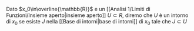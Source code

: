 Dato $x_0\in\overline{\mathbb{R}}$ e un [[Analisi 1/Limiti di Funzioni/Insieme aperto|insieme aperto]] $U\subset R$, diremo che $U$ è un intorno di $x_0$ se esiste $J$ nella [[Base di intorni|base di intorni]] di $x_0$ tale che $J\subset U$